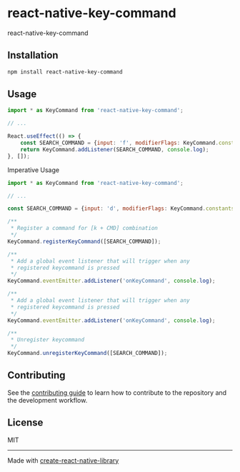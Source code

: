 # react-native-key-command
react-native-key-command
## Installation

```sh
npm install react-native-key-command
```

## Usage
```js
import * as KeyCommand from 'react-native-key-command';

// ...

React.useEffect(() => {
    const SEARCH_COMMAND = {input: 'f', modifierFlags: KeyCommand.constants.keyModifierCommand};
    return KeyCommand.addListener(SEARCH_COMMAND, console.log);
}, []);
```

Imperative Usage
```js
import * as KeyCommand from 'react-native-key-command';

// ...

const SEARCH_COMMAND = {input: 'd', modifierFlags: KeyCommand.constants.keyModifierCommand};

/**
 * Register a command for [k + CMD] combination
 */
KeyCommand.registerKeyCommand([SEARCH_COMMAND]);

/**
 * Add a global event listener that will trigger when any
 * registered keycommand is pressed
 */
KeyCommand.eventEmitter.addListener('onKeyCommand', console.log);

/**
 * Add a global event listener that will trigger when any
 * registered keycommand is pressed
 */
KeyCommand.eventEmitter.addListener('onKeyCommand', console.log);

/**
 * Unregister keycommand
 */
KeyCommand.unregisterKeyCommand([SEARCH_COMMAND]);
```

## Contributing

See the [contributing guide](CONTRIBUTING.md) to learn how to contribute to the repository and the development workflow.

## License

MIT

---

Made with [create-react-native-library](https://github.com/callstack/react-native-builder-bob)
